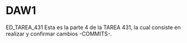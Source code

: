 # DAW1
ED_TAREA_431
Esta es la parte 4 de la TAREA 431, la cual consiste en realizar y confirmar cambios -COMMITS-.
